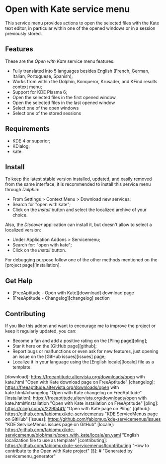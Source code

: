 # Open with Kate service menu

This service menu provides actions to open the selected files with the Kate text editor,
in particular within one of the opened windows or in a session previously stored.

## Features

These are the *Open with Kate* service menu features:
- Fully translated into 5 languages besides English
  (French, German, Italian, Portuguese, Spanish);
- Works from within the Dolphin, Konqueror, Krusader, and KFind results context menu;
- Support for KDE Plasma 6;
- Open the selected files in the first opened window
- Open the selected files in the last opened window
- Select one of the open windows
- Select one of the stored sessions

## Requirements

- KDE 4 or superior;
- KDialog;
- kate

## Install

To keep the latest stable version installed, updated, and easily removed from the same interface,
it is recommended to install this service menu through *Dolphin*:
- From Settings > Context Menu > Download new services;
- Search for "open with kate";
- Click on the *Install* button and select the localized archive of your choice.

Also, the *Discover* application can install it, but doesn't allow to select a localized version:
- Under Application Addons > Servicemenu;
- Search for: "open with kate";
- Click on the *Install* button.

For debugging purpose follow one of the other methods mentioned on the [project page][installation].

## Get Help

- [FreeAptitude - Open with Kate][download] download page
- [FreeAptitude - Changelog][changelog] section

## Contributing

If you like this addon and want to encourage me to improve the project or keep it
regularly updated, you can:
- Become a fan and add a positive rating on the [Pling page][pling];
- Star it here on the [GitHub page][github];
- Report bugs or malfunctions or even ask for new features, just opening an issue
  on the [GitHub issues][issues] page;
- Localize it in your language using the [English locale][locale] file as a template.

[download]: https://freeaptitude.altervista.org/downloads/open with kate.html "Open with Kate download page on FreeAptitude"
[changelog]: https://freeaptitude.altervista.org/downloads/open with kate.html#changelog "Open with Kate changelog on FreeAptitude"
[installation]: https://freeaptitude.altervista.org/downloads/open with kate.html#installation "Open with Kate installation on FreeAptitude"
[pling]: https://pling.com/p/2290441/ "Open with Kate page on Pling"
[github]: https://github.com/fabiomux/kde-servicemenus "KDE ServiceMenus page on GitHub"
[issues]: https://github.com/fabiomux/kde-servicemenus/issues "KDE ServiceMenus issues page on GitHub"
[locale]: https://github.com/fabiomux/kde-servicemenus/blob/main/open_with_kate/locale/en.yaml "English localization file to use as template"
[contributing]: https://github.com/fabiomux/kde-servicemenus#contributing "How to contribute to the Open with Kate project"
[§]: # "Generated by servicemenu_generator"
